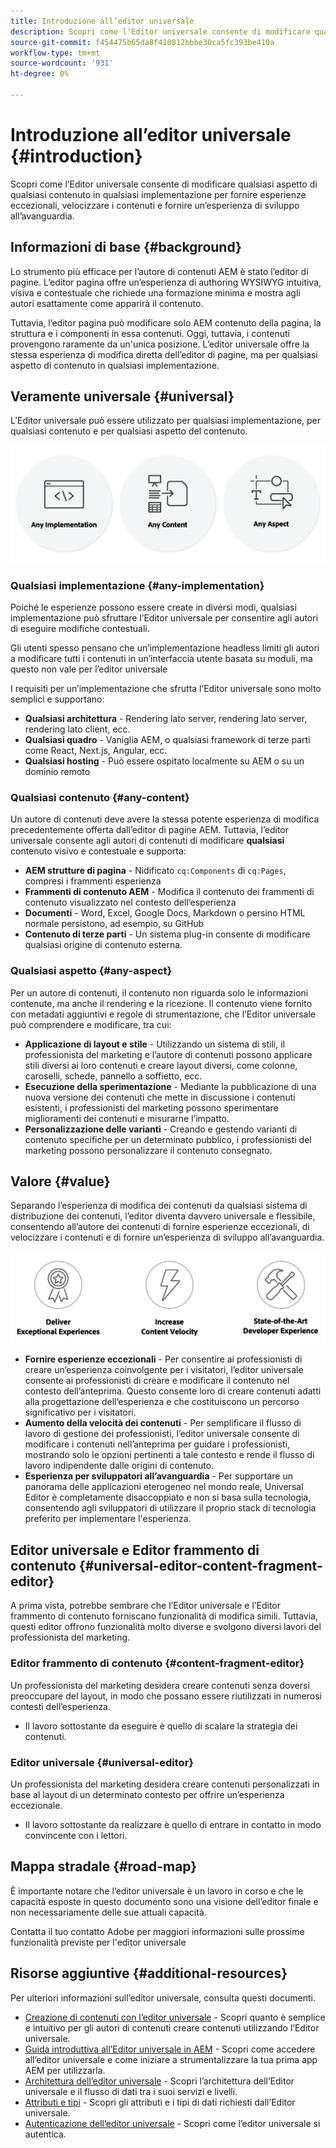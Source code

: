 ```yaml
---
title: Introduzione all’editor universale
description: Scopri come l’Editor universale consente di modificare qualsiasi aspetto di qualsiasi contenuto in qualsiasi implementazione per fornire esperienze eccezionali, velocizzare i contenuti e fornire un’esperienza di sviluppo all’avanguardia.
source-git-commit: f454475b65da8f410812bbbe30ca5fc393be410a
workflow-type: tm+mt
source-wordcount: '931'
ht-degree: 0%

---
```



# Introduzione all’editor universale {#introduction}

Scopri come l’Editor universale consente di modificare qualsiasi aspetto di qualsiasi contenuto in qualsiasi implementazione per fornire esperienze eccezionali, velocizzare i contenuti e fornire un’esperienza di sviluppo all’avanguardia.

## Informazioni di base {#background}

Lo strumento più efficace per l’autore di contenuti AEM è stato l’editor di pagine. L’editor pagina offre un’esperienza di authoring WYSIWYG intuitiva, visiva e contestuale che richiede una formazione minima e mostra agli autori esattamente come apparirà il contenuto.

Tuttavia, l’editor pagina può modificare solo AEM contenuto della pagina, la struttura e i componenti in essa contenuti. Oggi, tuttavia, i contenuti provengono raramente da un&#39;unica posizione. L’editor universale offre la stessa esperienza di modifica diretta dell’editor di pagine, ma per qualsiasi aspetto di contenuto in qualsiasi implementazione.

## Veramente universale {#universal}

L’Editor universale può essere utilizzato per qualsiasi implementazione, per qualsiasi contenuto e per qualsiasi aspetto del contenuto.

![Cosa lo rende universale](assets/universal.png)

### Qualsiasi implementazione {#any-implementation}

Poiché le esperienze possono essere create in diversi modi, qualsiasi implementazione può sfruttare l’Editor universale per consentire agli autori di eseguire modifiche contestuali.

Gli utenti spesso pensano che un’implementazione headless limiti gli autori a modificare tutti i contenuti in un’interfaccia utente basata su moduli, ma questo non vale per l’editor universale

I requisiti per un’implementazione che sfrutta l’Editor universale sono molto semplici e supportano:

* **Qualsiasi architettura** - Rendering lato server, rendering lato server, rendering lato client, ecc.
* **Qualsiasi quadro** - Vaniglia AEM, o qualsiasi framework di terze parti come React, Next.js, Angular, ecc.
* **Qualsiasi hosting** - Può essere ospitato localmente su AEM o su un dominio remoto

### Qualsiasi contenuto {#any-content}

Un autore di contenuti deve avere la stessa potente esperienza di modifica precedentemente offerta dall’editor di pagine AEM. Tuttavia, l’editor universale consente agli autori di contenuti di modificare **qualsiasi** contenuto visivo e contestuale e supporta:

* **AEM strutture di pagina** - Nidificato `cq:Components` di `cq:Pages`, compresi i frammenti esperienza
* **Frammenti di contenuto AEM** - Modifica il contenuto dei frammenti di contenuto visualizzato nel contesto dell’esperienza
* **Documenti** - Word, Excel, Google Docs, Markdown o persino HTML normale persistono, ad esempio, su GitHub
* **Contenuto di terze parti** - Un sistema plug-in consente di modificare qualsiasi origine di contenuto esterna.

### Qualsiasi aspetto {#any-aspect}

Per un autore di contenuti, il contenuto non riguarda solo le informazioni contenute, ma anche il rendering e la ricezione. Il contenuto viene fornito con metadati aggiuntivi e regole di strumentazione, che l’Editor universale può comprendere e modificare, tra cui:

* **Applicazione di layout e stile** - Utilizzando un sistema di stili, il professionista del marketing e l’autore di contenuti possono applicare stili diversi ai loro contenuti e creare layout diversi, come colonne, caroselli, schede, pannello a soffietto, ecc.
* **Esecuzione della sperimentazione** - Mediante la pubblicazione di una nuova versione dei contenuti che mette in discussione i contenuti esistenti, i professionisti del marketing possono sperimentare miglioramenti dei contenuti e misurarne l’impatto.
* **Personalizzazione delle varianti** - Creando e gestendo varianti di contenuto specifiche per un determinato pubblico, i professionisti del marketing possono personalizzare il contenuto consegnato.

## Valore {#value}

Separando l’esperienza di modifica dei contenuti da qualsiasi sistema di distribuzione dei contenuti, l’editor diventa davvero universale e flessibile, consentendo all’autore dei contenuti di fornire esperienze eccezionali, di velocizzare i contenuti e di fornire un’esperienza di sviluppo all’avanguardia.

![Valore dell’editor universale](assets/value.png)

* **Fornire esperienze eccezionali** - Per consentire ai professionisti di creare un’esperienza coinvolgente per i visitatori, l’editor universale consente ai professionisti di creare e modificare il contenuto nel contesto dell’anteprima. Questo consente loro di creare contenuti adatti alla progettazione dell’esperienza e che costituiscono un percorso significativo per i visitatori.
* **Aumento della velocità dei contenuti** - Per semplificare il flusso di lavoro di gestione dei professionisti, l’editor universale consente di modificare i contenuti nell’anteprima per guidare i professionisti, mostrando solo le opzioni pertinenti a tale contesto e rende il flusso di lavoro indipendente dalle origini di contenuto.
* **Esperienza per sviluppatori all’avanguardia** - Per supportare un panorama delle applicazioni eterogeneo nel mondo reale, Universal Editor è completamente disaccoppiato e non si basa sulla tecnologia, consentendo agli sviluppatori di utilizzare il proprio stack di tecnologia preferito per implementare l&#39;esperienza.

## Editor universale e Editor frammento di contenuto {#universal-editor-content-fragment-editor}

A prima vista, potrebbe sembrare che l’Editor universale e l’Editor frammento di contenuto forniscano funzionalità di modifica simili. Tuttavia, questi editor offrono funzionalità molto diverse e svolgono diversi lavori del professionista del marketing.

### Editor frammento di contenuto {#content-fragment-editor}

Un professionista del marketing desidera creare contenuti senza doversi preoccupare del layout, in modo che possano essere riutilizzati in numerosi contesti dell’esperienza.

* Il lavoro sottostante da eseguire è quello di scalare la strategia dei contenuti.

### Editor universale {#universal-editor}

Un professionista del marketing desidera creare contenuti personalizzati in base al layout di un determinato contesto per offrire un’esperienza eccezionale.

* Il lavoro sottostante da realizzare è quello di entrare in contatto in modo convincente con i lettori.

## Mappa stradale {#road-map}

È importante notare che l’editor universale è un lavoro in corso e che le capacità esposte in questo documento sono una visione dell’editor finale e non necessariamente delle sue attuali capacità.

Contatta il tuo contatto Adobe per maggiori informazioni sulle prossime funzionalità previste per l&#39;editor universale

## Risorse aggiuntive {#additional-resources}

Per ulteriori informazioni sull’editor universale, consulta questi documenti.

* [Creazione di contenuti con l’editor universale](authoring.md) - Scopri quanto è semplice e intuitivo per gli autori di contenuti creare contenuti utilizzando l’Editor universale.
* [Guida introduttiva all’Editor universale in AEM](getting-started.md) - Scopri come accedere all’editor universale e come iniziare a strumentalizzare la tua prima app AEM per utilizzarla.
* [Architettura dell’editor universale](architecture.md) - Scopri l’architettura dell’Editor universale e il flusso di dati tra i suoi servizi e livelli.
* [Attributi e tipi](attributes-types.md) - Scopri gli attributi e i tipi di dati richiesti dall’Editor universale.
* [Autenticazione dell’editor universale](authentication.md) - Scopri come l’editor universale si autentica.
